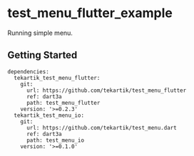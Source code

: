 # test_menu_flutter_example

Running simple menu.

## Getting Started

```
dependencies:
  tekartik_test_menu_flutter:
    git:
      url: https://github.com/tekartik/test_menu_flutter
      ref: dart3a
      path: test_menu_flutter
    version: '>=0.2.3'
  tekartik_test_menu_io:
    git:
      url: https://github.com/tekartik/test_menu.dart
      ref: dart3a
      path: test_menu_io
    version: '>=0.1.0'
```